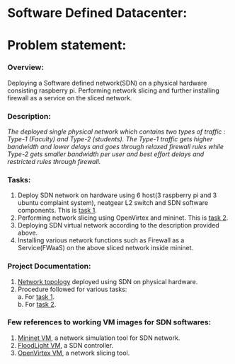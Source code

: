 # Software Defined Datacenter:

# Problem statement:
### Overview: 
Deploying a Software defined network(SDN) on a physical hardware consisting raspberry pi. Performing network slicing and further installing firewall as a service on the sliced network.


### Description:
*The deployed single physical network which contains two types of traffic : Type-1 (Faculty) and Type-2 (students). The Type-1 traffic gets higher bandwidth and lower delays and goes through relaxed firewall rules while Type-2 gets smaller bandwidth per user and best effort delays and restricted rules through firewall.* 

### Tasks:
1. Deploy SDN network on hardware using 6 host(3 raspberry pi and 3 ubuntu complaint system), neatgear L2 switch and SDN software components. This is [task 1](https://github.com/shreyakupadhyay/SDN-Project/blob/master/tasks/task1/NetworkSetup.md). 
2. Performing network slicing using OpenVirtex and mininet. This is [task 2](https://github.com/shreyakupadhyay/SDN-Project/blob/master/tasks/task2/NetworkSlicing.md).
3. Deploying SDN virtual network according to the description provided above.
4. Installing various network functions such as Firewall as a Service(FWaaS) on the above sliced network inside mininet.
 
### Project Documentation:

1. [Network topology](https://github.com/shreyakupadhyay/SDN-Project/blob/master/tasks/task1/Topology.md) deployed using SDN on physical hardware.
2. Procedure followed for various tasks:</br >
  a. For [task 1](https://github.com/shreyakupadhyay/SDN-Project/blob/master/tasks/task1/NetworkSetup.md). </br >
  b. For [task 2](https://github.com/shreyakupadhyay/SDN-Project/blob/master/tasks/task2/NetworkSlicing.md). </br >


### Few references to working VM images for SDN softwares:
1. [Mininet VM](https://github.com/mininet/mininet/releases/download/2.2.2/mininet-2.2.2-170321-ubuntu-14.04.4-server-amd64.zip), a network simulation tool for SDN network.
2. [FloodLight VM](http://opennetlinux.org/binaries/floodlight-vm.zip), a SDN controller.
3. [OpenVirtex VM](http://ovx.onlab.us/wp-content/uploads/ovx-vm-x86_64-2014-10-14.zip), a network slicing tool.








